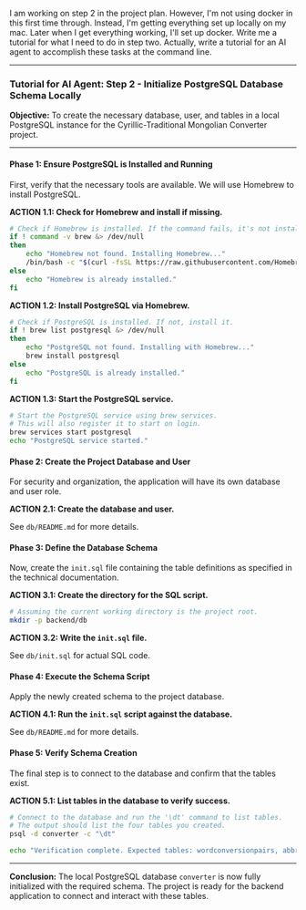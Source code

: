 
I am working on step 2 in the project plan. However, I'm not using docker in this first time through. Instead, I'm getting everything set up locally on my mac. Later when I get everything working, I'll set up docker.
Write me a tutorial for what I need to do in step two. Actually, write a tutorial for an AI agent to accomplish these tasks at the command line.

---


### Tutorial for AI Agent: Step 2 - Initialize PostgreSQL Database Schema Locally

**Objective:** To create the necessary database, user, and tables in a local PostgreSQL instance for the Cyrillic-Traditional Mongolian Converter project.

---

#### **Phase 1: Ensure PostgreSQL is Installed and Running**

First, verify that the necessary tools are available. We will use Homebrew to install PostgreSQL.

**ACTION 1.1: Check for Homebrew and install if missing.**

```bash
# Check if Homebrew is installed. If the command fails, it's not installed.
if ! command -v brew &> /dev/null
then
    echo "Homebrew not found. Installing Homebrew..."
    /bin/bash -c "$(curl -fsSL https://raw.githubusercontent.com/Homebrew/install/HEAD/install.sh)"
else
    echo "Homebrew is already installed."
fi
```

**ACTION 1.2: Install PostgreSQL via Homebrew.**

```bash
# Check if PostgreSQL is installed. If not, install it.
if ! brew list postgresql &> /dev/null
then
    echo "PostgreSQL not found. Installing with Homebrew..."
    brew install postgresql
else
    echo "PostgreSQL is already installed."
fi
```

**ACTION 1.3: Start the PostgreSQL service.**

```bash
# Start the PostgreSQL service using brew services.
# This will also register it to start on login.
brew services start postgresql
echo "PostgreSQL service started."
```

#### **Phase 2: Create the Project Database and User**

For security and organization, the application will have its own database and user role.

**ACTION 2.1: Create the database and user.**

See `db/README.md` for more details.

#### **Phase 3: Define the Database Schema**

Now, create the `init.sql` file containing the table definitions as specified in the technical documentation.

**ACTION 3.1: Create the directory for the SQL script.**

```bash
# Assuming the current working directory is the project root.
mkdir -p backend/db
```

**ACTION 3.2: Write the `init.sql` file.**

See `db/init.sql` for actual SQL code.

#### **Phase 4: Execute the Schema Script**

Apply the newly created schema to the project database.

**ACTION 4.1: Run the `init.sql` script against the database.**

See `db/README.md` for more details.

#### **Phase 5: Verify Schema Creation**

The final step is to connect to the database and confirm that the tables exist.

**ACTION 5.1: List tables in the database to verify success.**

```bash
# Connect to the database and run the '\dt' command to list tables.
# The output should list the four tables you created.
psql -d converter -c "\dt"

echo "Verification complete. Expected tables: wordconversionpairs, abbreviationexpansions, moderatoractions, moderatorapplications."
```

---
**Conclusion:** The local PostgreSQL database `converter` is now fully initialized with the required schema. The project is ready for the backend application to connect and interact with these tables.